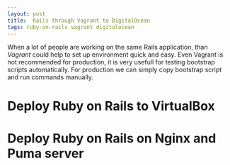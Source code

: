 ```yaml
---
layout: post
title:  Rails through Vagrant to DigitalOcean
tags: ruby-on-rails vagrant digitalocean
---
```


When a lot of people are working on the same Rails application, than *Vagrant* 
could help to set up environment quick and easy.
Even Vagrant is not recommended for production, it is very usefull for testing
bootstrap scripts automatically. For production we can simply copy bootstrap
script and run commands manually.

# Deploy Ruby on Rails to VirtualBox


<script src="https://gist.github.com/duleorlovic/8815e439905dbd326a41.js"></script>

# Deploy Ruby on Rails on Nginx and Puma server

<script src="https://gist.github.com/duleorlovic/762c4ffdf43c8eb31aa7.js"></script>
